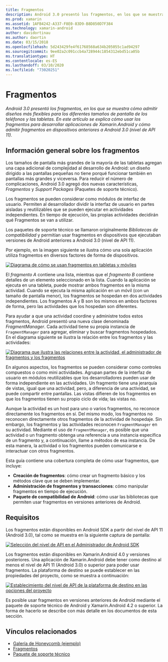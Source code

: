 ```yaml
---
title: Fragmentos
description: Android 3.0 presentó los fragmentos, en los que se muestra cómo admitir diseños más flexibles para los diferentes tamaños de pantalla de los teléfonos y las tabletas. En este artículo se explica cómo usar los fragmentos para desarrollar aplicaciones de Xamarin.Android y cómo admitir fragmentos en dispositivos anteriores a Android 3.0 (nivel de API 11).
ms.prod: xamarin
ms.assetid: 1AFB4242-A337-F8E0-83D9-B8D850D7F384
ms.technology: xamarin-android
author: davidortinau
ms.author: daortin
ms.date: 03/15/2018
ms.openlocfilehash: 5d243429fe4f61768568a634b205055c1ad94297
ms.sourcegitcommit: 9ee02a2c091ccb4a728944c1854312ebd51ca05b
ms.translationtype: HT
ms.contentlocale: es-ES
ms.lasthandoff: 03/10/2020
ms.locfileid: "73020251"
---
```

# <a name="fragments"></a>Fragmentos

_Android 3.0 presentó los fragmentos, en los que se muestra cómo admitir diseños más flexibles para los diferentes tamaños de pantalla de los teléfonos y las tabletas. En este artículo se explica cómo usar los fragmentos para desarrollar aplicaciones de Xamarin.Android y cómo admitir fragmentos en dispositivos anteriores a Android 3.0 (nivel de API 11)._

## <a name="fragments-overview"></a>Información general sobre los fragmentos

Los tamaños de pantalla más grandes de la mayoría de las tabletas agregan una capa adicional de complejidad al desarrollo de Android: un diseño dirigido a las pantallas pequeñas no tiene porqué funcionar también en pantallas más grandes y viceversa. Para reducir el número de complicaciones, Android 3.0 agregó dos nuevas características, *Fragmentos* y *Support Packages* (Paquetes de soporte técnico).

Los fragmentos se pueden considerar como módulos de interfaz de usuario. Permiten al desarrollador dividir la interfaz de usuario en partes aisladas y reutilizables que se pueden ejecutar en actividades independientes. En tiempo de ejecución, las propias actividades decidirán qué Fragmentos se van a utilizar.

Los paquetes de soporte técnico se llamaron originalmente *Bibliotecas de compatibilidad* y permitían usar fragmentos en dispositivos que ejecutaban versiones de Android anteriores a Android 3.0 (nivel de API 11).

Por ejemplo, en la imagen siguiente se ilustra cómo una sola aplicación utiliza fragmentos en diversos factores de forma de dispositivos.

[![Diagrama de cómo se usan fragmentos en tabletas y móviles](images/00.png)](images/00.png#lightbox)

El *fragmento A* contiene una lista, mientras que el *fragmento B* contiene detalles de un elemento seleccionado en la lista. Cuando la aplicación se ejecuta en una tableta, puede mostrar ambos fragmentos en la misma actividad. Cuando se ejecuta la misma aplicación en un móvil (con un tamaño de pantalla menor), los fragmentos se hospedan en dos actividades independientes. Los fragmentos A y B son los mismos en ambos factores de forma, pero las actividades que los hospedan son diferentes.

Para ayudar a que una actividad coordine y administre todos estos fragmentos, Android presentó una nueva clase denominada *FragmentManager*. Cada actividad tiene su propia instancia de `FragmentManager` para agregar, eliminar y buscar fragmentos hospedados. En el diagrama siguiente se ilustra la relación entre los fragmentos y las actividades:

[![Diagrama que ilustra las relaciones entre la actividad, el administrador de fragmentos y los fragmentos](images/01.png)](images/01.png#lightbox)

En algunos aspectos, los fragmentos se pueden considerar como controles compuestos o como mini actividades. Agrupan partes de la interfaz de usuario en módulos reutilizables que los desarrolladores pueden usar de forma independiente en las actividades. Un fragmento tiene una jerarquía de vistas, igual que una actividad, pero, a diferencia de una actividad, se puede compartir entre pantallas. Las vistas difieren de los fragmentos en que los fragmentos tienen su propio ciclo de vida; las vistas no.

Aunque la actividad es un host para uno o varios fragmentos, no reconoce directamente los fragmentos en sí. Del mismo modo, los fragmentos no reconocen directamente otros fragmentos de la actividad de hospedaje. Sin embargo, los fragmentos y las actividades reconocen `FragmentManager` en su actividad. Mediante el uso de `FragmentManager`, es posible que una actividad o un fragmento obtenga una referencia a una instancia específica de un fragmento y, a continuación, llame a métodos de esa instancia. De esta manera, la actividad o los fragmentos pueden comunicarse e interactuar con otros fragmentos.

Esta guía contiene una cobertura completa de cómo usar fragmentos, que incluye:

- **Creación de fragmentos**: cómo crear un fragmento básico y los métodos clave que se deben implementar.
- **Administración de fragmentos y transacciones**: cómo manipular fragmentos en tiempo de ejecución.
- **Paquete de compatibilidad de Android**: cómo usar las bibliotecas que permiten usar fragmentos en versiones anteriores de Android.

## <a name="requirements"></a>Requisitos

Los fragmentos están disponibles en Android SDK a partir del nivel de API 11 (Android 3.0), tal como se muestra en la siguiente captura de pantalla:

[![Selección del nivel de API en el Administrador de Android SDK](images/02.png)](images/02.png#lightbox)

Los fragmentos están disponibles en Xamarin.Android 4.0 y versiones posteriores. Una aplicación de Xamarin.Android debe tener como destino al menos el nivel de API 11 (Android 3.0) o superior para poder usar fragmentos. La plataforma de destino se puede establecer en las propiedades del proyecto, como se muestra a continuación:

[![Establecimiento del nivel de API de la plataforma de destino en las opciones del proyecto](images/03-sml.png)](images/03.png#lightbox)

Es posible usar fragmentos en versiones anteriores de Android mediante el paquete de soporte técnico de Android y Xamarin.Android 4.2 o superior. La forma de hacerlo se describe con más detalle en los documentos de esta sección.

## <a name="related-links"></a>Vínculos relacionados

- [Galería de Honeycomb (ejemplo)](https://docs.microsoft.com/samples/xamarin/monodroid-samples/honeycombgallery)
- [Fragmentos](https://developer.android.com/guide/topics/fundamentals/fragments.html)
- [Paquete de soporte técnico](https://developer.android.com/sdk/compatibility-library.html)
